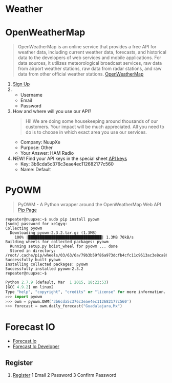 # Weather

# OpenWeatherMap

> OpenWeatherMap is an online service that provides a free API for weather data, including current weather data, forecasts, and historical data to the developers of web services and mobile applications. For data sources, it utilizes meteorological broadcast services, raw data from airport weather stations, raw data from radar stations, and raw data from other official weather stations. [OpenWeatherMap](http://openweathermap.org/current)

1. [Sign Up](https://home.openweathermap.org/users/sign_up)
2. 
   - Username
   - Email
   - Password
3. How and where will you use our API? 
   >  Hi! We are doing some housekeeping around thousands of our customers. Your impact will be much appreciated. All you need to do is to choose in which exact area you use our services.
   - Company: NuupXe
   - Purpose: Other
   - Your Answer: HAM Radio
4. NEW! Find your API keys in the special sheet [API keys](https://home.openweathermap.org/api_keys)
   -  Key: 3b6cda5c376c3eae4ec112682177c560
   -  Name: Default

# PyOWM

> PyOWM - A Python wrapper around the OpenWeatherMap Web API [Pip Page](https://github.com/csparpa/pyowm)

```
repeater@nuupxe:~$ sudo pip install pyowm
[sudo] password for xe1gyq: 
Collecting pyowm
  Downloading pyowm-2.3.2.tar.gz (1.3MB)
    100% |████████████████████████████████| 1.3MB 70kB/s 
Building wheels for collected packages: pyowm
  Running setup.py bdist_wheel for pyowm ... done
  Stored in directory: /root/.cache/pip/wheels/03/63/6a/79b3b59f86a973dcfb4cfc11c9613ac3e8ca866a5b4d073aa9
Successfully built pyowm
Installing collected packages: pyowm
Successfully installed pyowm-2.3.2
repeater@nuupxe:~$ 
```

```python
Python 2.7.9 (default, Mar  1 2015, 18:22:53) 
[GCC 4.9.2] on linux2
Type "help", "copyright", "credits" or "license" for more information.
>>> import pyowm
>>> owm = pyowm.OWM('3b6cda5c376c3eae4ec112682177c560')
>>> forecast = owm.daily_forecast("Guadalajara,Mx")

```

# Forecast IO

- [Forecast.Io](https://github.com/ZeevG/python-forecast.io)
- [Forecast Io Developer](https://developer.forecast.io/)

## Register

1. [Register](https://developer.forecast.io/register)
   1 Email
   2 Password
   3 Confirm Password

